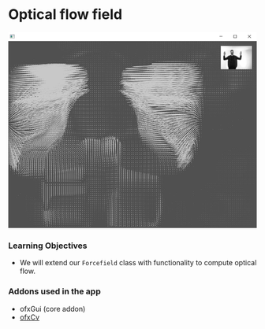 # Optical flow field

![Screenshot](screenshot.png) 

### Learning Objectives

* We will extend our ```Forcefield``` class with functionality to compute optical flow. 

### Addons used in the app

* ofxGui (core addon)
* [ofxCv](https://github.com/kylemcdonald/ofxCv)
